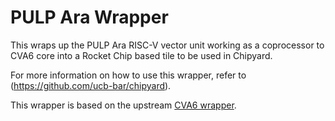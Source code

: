 # PULP Ara Wrapper

This wraps up the PULP Ara RISC-V vector unit working as a coprocessor to CVA6 core into a Rocket Chip based tile to be used in Chipyard.

For more information on how to use this wrapper, refer to (https://github.com/ucb-bar/chipyard).

This wrapper is based on the upstream [CVA6
wrapper](https://github.com/ucb-bar/cva6-wrapper).
